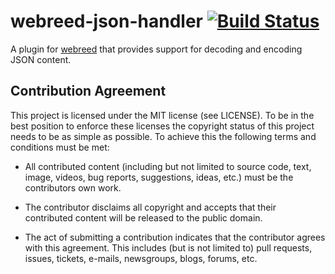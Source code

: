 # webreed-json-handler [![Build Status](https://travis-ci.org/webreed/webreed-json-handler.svg?branch=master)](https://travis-ci.org/webreed/webreed-json-handler)

A plugin for [webreed](https://github.com/webreed/webreed) that provides support for
decoding and encoding JSON content.


## Contribution Agreement

This project is licensed under the MIT license (see LICENSE). To be in the best
position to enforce these licenses the copyright status of this project needs to
be as simple as possible. To achieve this the following terms and conditions
must be met:

- All contributed content (including but not limited to source code, text,
  image, videos, bug reports, suggestions, ideas, etc.) must be the
  contributors own work.

- The contributor disclaims all copyright and accepts that their contributed
  content will be released to the public domain.

- The act of submitting a contribution indicates that the contributor agrees
  with this agreement. This includes (but is not limited to) pull requests, issues,
  tickets, e-mails, newsgroups, blogs, forums, etc.
